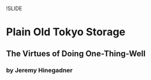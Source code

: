!SLIDE

# Plain Old Tokyo Storage #

## The Virtues of Doing One-Thing-Well ##

### by Jeremy Hinegadner ###
